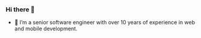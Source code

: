 ### Hi there 👋

- 🔭 I’m a senior software engineer with over 10 years of experience in web and mobile development.
